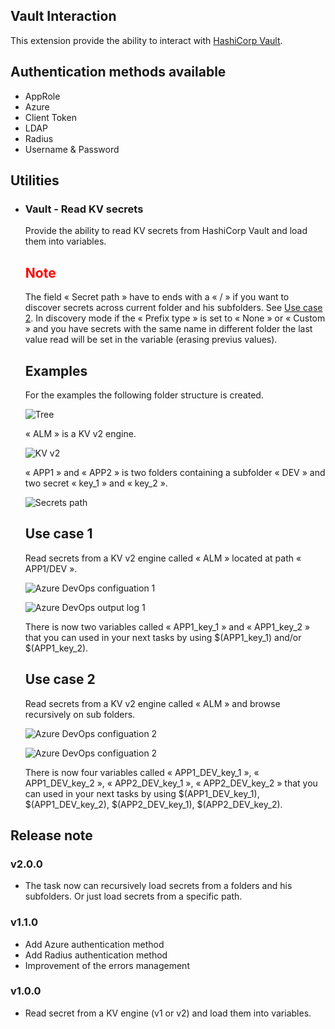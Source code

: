 ## Vault Interaction
  This extension provide the ability to interact with [HashiCorp Vault](https://www.vaultproject.io/ "HashiCorp Vault's Homepage").

## Authentication methods available

  - AppRole
  - Azure
  - Client Token
  - LDAP
  - Radius
  - Username & Password

## Utilities

- ### Vault - Read KV secrets

  Provide the ability to read KV secrets from HashiCorp Vault and load them into variables.

  ## <span style="color:red">Note</span>  

  The field « Secret path » have to ends with a « / » if you want to discover secrets across current folder and his subfolders.
  See [Use case 2](#Use-case-2).
  In discovery mode if the « Prefix type » is set to « None » or « Custom » and you have secrets with the same name in different folder the last value read will be set in the variable (erasing previus values).

  ## __Examples__

  For the examples the following folder structure is created.

  ![Tree](screenshots/kv_read_00.png)

  « ALM » is a KV v2 engine.

  ![KV v2](screenshots/kv_read_01.png)

  « APP1 » and « APP2 » is two folders containing a subfolder « DEV » and two secret « key_1 » and « key_2 ».

  ![Secrets path](screenshots/kv_read_02.png)

  ## Use case 1
  
  Read secrets from a KV v2 engine called « ALM » located at path « APP1/DEV ».

  ![Azure DevOps configuation 1](screenshots/kv_read_03.png)

  ![Azure DevOps output log 1](screenshots/kv_read_04.png)

  There is now two variables called « APP1_key_1 » and « APP1_key_2 » that you can used in your next tasks by using $(APP1_key_1) and/or $(APP1_key_2).

  ## Use case 2
  
  Read secrets from a KV v2 engine called « ALM » and browse recursively on sub folders.

  ![Azure DevOps configuation 2](screenshots/kv_read_05.png)

  ![Azure DevOps configuation 2](screenshots/kv_read_06.png)

  There is now four variables called « APP1_DEV_key_1 », « APP1_DEV_key_2 », « APP2_DEV_key_1 », « APP2_DEV_key_2 » that you can used in your next tasks by using $(APP1_DEV_key_1), $(APP1_DEV_key_2), $(APP2_DEV_key_1), $(APP2_DEV_key_2).

## Release note

### v2.0.0
- The task now can recursively load secrets from a folders and his subfolders. Or just load secrets from a specific path.

### v1.1.0
- Add Azure authentication method
- Add Radius authentication method
- Improvement of the errors management

### v1.0.0
- Read secret from a KV engine (v1 or v2) and load them into variables.
